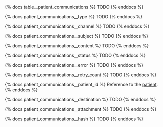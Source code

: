 {% docs table__patient_communications %}
TODO
{% enddocs %}

{% docs patient_communications__type %}
TODO
{% enddocs %}

{% docs patient_communications__channel %}
TODO
{% enddocs %}

{% docs patient_communications__subject %}
TODO
{% enddocs %}

{% docs patient_communications__content %}
TODO
{% enddocs %}

{% docs patient_communications__status %}
TODO
{% enddocs %}

{% docs patient_communications__error %}
TODO
{% enddocs %}

{% docs patient_communications__retry_count %}
TODO
{% enddocs %}

{% docs patient_communications__patient_id %}
Reference to the [patient](#!/source/source.tamanu.tamanu.patients).
{% enddocs %}

{% docs patient_communications__destination %}
TODO
{% enddocs %}

{% docs patient_communications__attachment %}
TODO
{% enddocs %}

{% docs patient_communications__hash %}
TODO
{% enddocs %}
